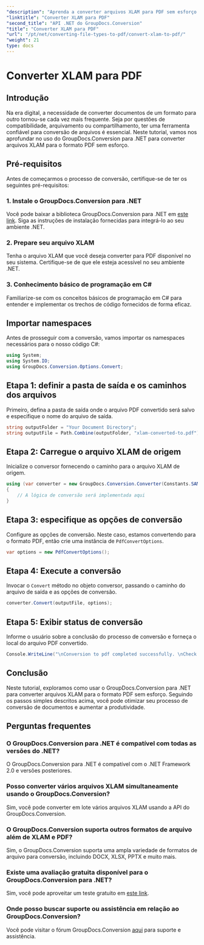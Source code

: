 ```yaml
---
"description": "Aprenda a converter arquivos XLAM para PDF sem esforço usando o GroupDocs.Conversion para .NET. Siga nosso tutorial passo a passo para uma conversão de documentos perfeita."
"linktitle": "Converter XLAM para PDF"
"second_title": "API .NET do GroupDocs.Conversion"
"title": "Converter XLAM para PDF"
"url": "/pt/net/converting-file-types-to-pdf/convert-xlam-to-pdf/"
"weight": 21
type: docs
---
```

# Converter XLAM para PDF

## Introdução
Na era digital, a necessidade de converter documentos de um formato para outro tornou-se cada vez mais frequente. Seja por questões de compatibilidade, arquivamento ou compartilhamento, ter uma ferramenta confiável para conversão de arquivos é essencial. Neste tutorial, vamos nos aprofundar no uso do GroupDocs.Conversion para .NET para converter arquivos XLAM para o formato PDF sem esforço.
## Pré-requisitos
Antes de começarmos o processo de conversão, certifique-se de ter os seguintes pré-requisitos:
### 1. Instale o GroupDocs.Conversion para .NET
Você pode baixar a biblioteca GroupDocs.Conversion para .NET em [este link](https://releases.groupdocs.com/conversion/net/). Siga as instruções de instalação fornecidas para integrá-lo ao seu ambiente .NET.
### 2. Prepare seu arquivo XLAM
Tenha o arquivo XLAM que você deseja converter para PDF disponível no seu sistema. Certifique-se de que ele esteja acessível no seu ambiente .NET.
### 3. Conhecimento básico de programação em C#
Familiarize-se com os conceitos básicos de programação em C# para entender e implementar os trechos de código fornecidos de forma eficaz.

## Importar namespaces
Antes de prosseguir com a conversão, vamos importar os namespaces necessários para o nosso código C#:
```csharp
using System;
using System.IO;
using GroupDocs.Conversion.Options.Convert;
```

## Etapa 1: definir a pasta de saída e os caminhos dos arquivos
Primeiro, defina a pasta de saída onde o arquivo PDF convertido será salvo e especifique o nome do arquivo de saída.
```csharp
string outputFolder = "Your Document Directory";
string outputFile = Path.Combine(outputFolder, "xlam-converted-to.pdf");
```
## Etapa 2: Carregue o arquivo XLAM de origem
Inicialize o conversor fornecendo o caminho para o arquivo XLAM de origem.
```csharp
using (var converter = new GroupDocs.Conversion.Converter(Constants.SAMPLE_XLAM))
{
    // A lógica de conversão será implementada aqui
}
```
## Etapa 3: especifique as opções de conversão
Configure as opções de conversão. Neste caso, estamos convertendo para o formato PDF, então crie uma instância de `PdfConvertOptions`.
```csharp
var options = new PdfConvertOptions();
```
## Etapa 4: Execute a conversão
Invocar o `Convert` método no objeto conversor, passando o caminho do arquivo de saída e as opções de conversão.
```csharp
converter.Convert(outputFile, options);
```
## Etapa 5: Exibir status de conversão
Informe o usuário sobre a conclusão do processo de conversão e forneça o local do arquivo PDF convertido.
```csharp
Console.WriteLine("\nConversion to pdf completed successfully. \nCheck output in {0}", outputFolder);
```

## Conclusão
Neste tutorial, exploramos como usar o GroupDocs.Conversion para .NET para converter arquivos XLAM para o formato PDF sem esforço. Seguindo os passos simples descritos acima, você pode otimizar seu processo de conversão de documentos e aumentar a produtividade.
## Perguntas frequentes
### O GroupDocs.Conversion para .NET é compatível com todas as versões do .NET?
O GroupDocs.Conversion para .NET é compatível com o .NET Framework 2.0 e versões posteriores.
### Posso converter vários arquivos XLAM simultaneamente usando o GroupDocs.Conversion?
Sim, você pode converter em lote vários arquivos XLAM usando a API do GroupDocs.Conversion.
### O GroupDocs.Conversion suporta outros formatos de arquivo além de XLAM e PDF?
Sim, o GroupDocs.Conversion suporta uma ampla variedade de formatos de arquivo para conversão, incluindo DOCX, XLSX, PPTX e muito mais.
### Existe uma avaliação gratuita disponível para o GroupDocs.Conversion para .NET?
Sim, você pode aproveitar um teste gratuito em [este link](https://releases.groupdocs.com/).
### Onde posso buscar suporte ou assistência em relação ao GroupDocs.Conversion?
Você pode visitar o fórum GroupDocs.Conversion [aqui](https://forum.groupdocs.com/c/conversion/11) para suporte e assistência.